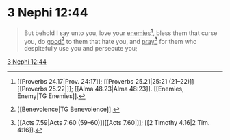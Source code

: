 # 3 Nephi 12:44

> But behold I say unto you, love your <u>enemies</u>[^a], bless them that curse you, do <u>good</u>[^b] to them that hate you, and <u>pray</u>[^c] for them who despitefully use you and persecute you;

[3 Nephi 12:44](https://www.churchofjesuschrist.org/study/scriptures/bofm/3-ne/12?lang=eng&id=p44#p44)


[^a]: [[Proverbs 24.17|Prov. 24:17]]; [[Proverbs 25.21|25:21 (21–22)]][[Proverbs 25.22|]]; [[Alma 48.23|Alma 48:23]]. [[Enemies, Enemy|TG Enemies]].  
[^b]: [[Benevolence|TG Benevolence]].  
[^c]: [[Acts 7.59|Acts 7:60 (59–60)]][[Acts 7.60|]]; [[2 Timothy 4.16|2 Tim. 4:16]].  
